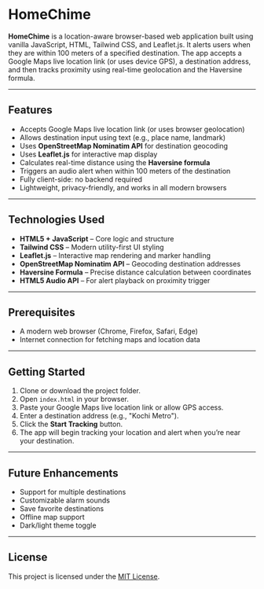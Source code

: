# HomeChime

**HomeChime** is a location-aware browser-based web application built using vanilla JavaScript, HTML, Tailwind CSS, and Leaflet.js. It alerts users when they are within 100 meters of a specified destination. The app accepts a Google Maps live location link (or uses device GPS), a destination address, and then tracks proximity using real-time geolocation and the Haversine formula.

---

## Features

- Accepts Google Maps live location link (or uses browser geolocation)
- Allows destination input using text (e.g., place name, landmark)
- Uses **OpenStreetMap Nominatim API** for destination geocoding
- Uses **Leaflet.js** for interactive map display
- Calculates real-time distance using the **Haversine formula**
- Triggers an audio alert when within 100 meters of the destination
- Fully client-side: no backend required
- Lightweight, privacy-friendly, and works in all modern browsers

---

## Technologies Used

- **HTML5 + JavaScript** – Core logic and structure
- **Tailwind CSS** – Modern utility-first UI styling
- **Leaflet.js** – Interactive map rendering and marker handling
- **OpenStreetMap Nominatim API** – Geocoding destination addresses
- **Haversine Formula** – Precise distance calculation between coordinates
- **HTML5 Audio API** – For alert playback on proximity trigger

---

## Prerequisites

- A modern web browser (Chrome, Firefox, Safari, Edge)
- Internet connection for fetching maps and location data

---

## Getting Started

1. Clone or download the project folder.
2. Open `index.html` in your browser.
3. Paste your Google Maps live location link or allow GPS access.
4. Enter a destination address (e.g., "Kochi Metro").
5. Click the **Start Tracking** button.
6. The app will begin tracking your location and alert when you’re near your destination.

---

## Future Enhancements

- Support for multiple destinations
- Customizable alarm sounds
- Save favorite destinations
- Offline map support
- Dark/light theme toggle

---

## License

This project is licensed under the [MIT License](LICENSE).
